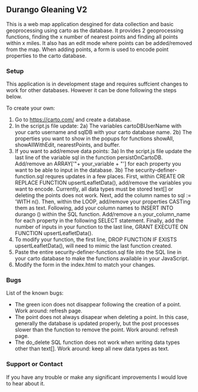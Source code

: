 ## Durango Gleaning V2

This is a web map application desgined for data collection and basic geoprocessing using carto as the database. It provides 2 geoprocessing functions, finding the x number of nearest points and finding all points within x miles. It also has an edit mode where points can be added/removed from the map. When adding points, a form is used to encode point properties to the carto database.

### Setup
This application is in development stage and requires suffcient changes to work for other databases. However it can be done following the steps below.

To create your own:

1) Go to https://carto.com/ and create a database.
2) In the script.js file update:
2a) The variables cartoDBUserName with your carto username and sqlDB with your carto database name.
2b) The properties you want to show in the popups for functions showAll, showAllWithEdit, nearestPoints, and buffer.
3) If you want to add/remove data points:
3a) In the script.js file update the last line of the variable sql in the function persistOnCartoDB. Add/remove an ARRAY['"+ your_variable + "'] for each property you want to be able to input in the database.
3b) The security-definer-function.sql requres updates in a few places. First, within CREATE OR REPLACE FUNCTION upsertLeafletData(), add/remove the variables you want to encode. Currently, all data types must be stored text[] or deleting the points does not work. Next, add the column names to sql := 'WITH n(). Then, within the LOOP, add/remove your properties CASTing them as text. Following, add your column names to INSERT INTO durango () within the SQL function. Add/remove a n.your_column_name for each property in the following SELECT statement. Finally, add the number of inputs in your function to the last line, GRANT EXECUTE ON FUNCTION upsertLeafletData().
4) To modify your function, the first line, DROP FUNCTION IF EXISTS upsertLeafletData(), will need to mimic the last function created.
5) Paste the entire security-definer-function.sql file into the SQL line in your carto database to make the functions available in your JavaScript.
6) Modify the form in the index.html to match your changes.

### Bugs
List of the known bugs:
* The green icon does not disappear following the creation of a point. Work around: refresh page.
* The point does not always disapear when deleting a point. In this case, generally the database is updated properly, but the post processes slower than the function to remove the point. Work around: refresh page.
* The do_delete SQL function does not work when writing data types other than text[]. Work around: keep all new data types as text.

### Support or Contact
If you have any trouble or make any significant improvements I would love to hear about it.
